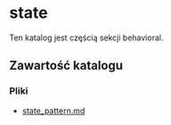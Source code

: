 # state

Ten katalog jest częścią sekcji behavioral.

## Zawartość katalogu

### Pliki

- [state_pattern.md](state_pattern.md)


